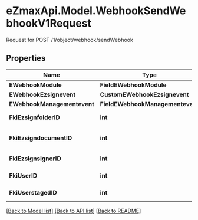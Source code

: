 # eZmaxApi.Model.WebhookSendWebhookV1Request
Request for POST /1/object/webhook/sendWebhook

## Properties

Name | Type | Description | Notes
------------ | ------------- | ------------- | -------------
**EWebhookModule** | **FieldEWebhookModule** |  | 
**EWebhookEzsignevent** | **CustomEWebhookEzsignevent** |  | [optional] 
**EWebhookManagementevent** | **FieldEWebhookManagementevent** |  | [optional] 
**FkiEzsignfolderID** | **int** | The unique ID of the Ezsignfolder | [optional] 
**FkiEzsigndocumentID** | **int** | The unique ID of the Ezsigndocument | [optional] 
**FkiEzsignsignerID** | **int** | The unique ID of the Ezsignsigner | [optional] 
**FkiUserID** | **int** | The unique ID of the User | [optional] 
**FkiUserstagedID** | **int** | The unique ID of the Userstaged | [optional] 

[[Back to Model list]](../README.md#documentation-for-models) [[Back to API list]](../README.md#documentation-for-api-endpoints) [[Back to README]](../README.md)

